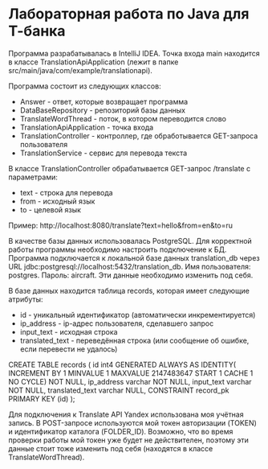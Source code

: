 # Лабораторная работа по Java для Т-банка

Программа разрабатывалась в IntelliJ IDEA. Точка входа main находится в классе TranslationApiApplication (лежит в папке src/main/java/com/example/translationapi). 

Программа состоит из следующих классов:
- Answer - ответ, которые возвращает программа
- DataBaseRepository - репозиторий базы данных
- TranslateWordThread - поток, в котором переводится слово
- TranslationApiApplication - точка входа
- TranslationController - контроллер, где обработывается GET-запроса пользователя
- TranslationService - сервис для перевода текста

В классе TranslationController обрабатывается GET-запрос /translate с параметрами:
- text - строка для перевода
- from - исходный язык
- to - целевой язык

Пример: http://localhost:8080/translate?text=hello&from=en&to=ru

В качестве базы данных использовалась PostgreSQL. Для корректной работы программы необходимо настроить подключение к БД. Программа подключается к локальной базе данных translation_db через URL jdbc:postgresql://localhost:5432/translation_db. Имя пользователя: postgres. Пароль: aircraft. Эти данные необходимо изменить под себя. 

В базе данных находится таблица records, которая имеет следующие атрибуты:
- id - уникальный идентификатор (автоматически инкрементируется)
- ip_address - ip-адрес пользователя, сделавшего запрос
- input_text - исходная строка
- translated_text - переведённая строка (или сообщение об ошибке, если перевести не удалось)

CREATE TABLE records (
	id int4 GENERATED ALWAYS AS IDENTITY( INCREMENT BY 1 MINVALUE 1 MAXVALUE 2147483647 START 1 CACHE 1 NO CYCLE) NOT NULL,
	ip_address varchar NOT NULL,
	input_text varchar NOT NULL,
	translated_text varchar NULL,
	CONSTRAINT record_pk PRIMARY KEY (id)
);

Для подключения к Translate API Yandex использована моя учётная запись. В POST-запросе используются мой токен авторизации (TOKEN) и идентификатор каталога (FOLDER_ID). Возможно, что во время проверки работы мой токен уже будет не действителен, поэтому эти данные стоит тоже изменить под себя (находятся в классе TranslateWordThread).




